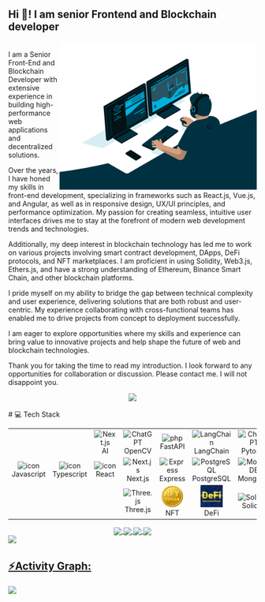 <h2 align="left">Hi 👋! I am senior Frontend and Blockchain developer</h2>
</p>
<img align="right" width="400" src="https://github.com/EuJinnLucaShow/EuJinnLucaShow/blob/main/img/deweloper.gif" />
<p>
  <br />
I am a Senior Front-End and Blockchain Developer with extensive experience in building high-performance web applications and decentralized solutions.

Over the years, I have honed my skills in front-end development, specializing in frameworks such as React.js, Vue.js, and Angular, as well as in responsive design, UX/UI principles, and performance optimization. My passion for creating seamless, intuitive user interfaces drives me to stay at the forefront of modern web development trends and technologies.

Additionally, my deep interest in blockchain technology has led me to work on various projects involving smart contract development, DApps, DeFi protocols, and NFT marketplaces. I am proficient in using Solidity, Web3.js, Ethers.js, and have a strong understanding of Ethereum, Binance Smart Chain, and other blockchain platforms.

I pride myself on my ability to bridge the gap between technical complexity and user experience, delivering solutions that are both robust and user-centric. My experience collaborating with cross-functional teams has enabled me to drive projects from concept to deployment successfully.

I am eager to explore opportunities where my skills and experience can bring value to innovative projects and help shape the future of web and blockchain technologies.

Thank you for taking the time to read my introduction. I look forward to any opportunities for collaboration or discussion.
Please contact me. I will not disappoint you.<br />
<p align="center">
  <a href="https://github.com/Luis96920">
    <img src="https://readme-typing-svg.herokuapp.com/?lines=+Senior%20AI%20Developer;Full%20Stack%20Developer;6%2B%20years%20of%20rich%20IT%20experience;&font=Anton&center=true&width=650&height=120&color=58a6ff&vCenter=true&size=45%22">
  </a>
</p>
# 💻 Tech Stack

<table align="center">
  <tr>
    <td align="center" width="100">
    </td>
    <td align="center" width="100">
    </td>
    <td align="center" width="100">
      <img src="https://skillicons.dev/icons?i=ai" width="45" height="45" alt="Next.js" />
      <br>AI 
    </td>
    <td align="center" width="100">
      <img src="https://skillicons.dev/icons?i=opencv" width="45" height="45" alt="ChatGPT" />
      <br>OpenCV
    </td>
    <td align="center" width="100">
      <img src="https://skillicons.dev/icons?i=fastapi" width="45" height="45" alt="php" />
      <br>FastAPI
    </td>
    <td align="center" width="100">
      <img src="https://connectors.airbyte.com/files/metadata/airbyte/destination-langchain/latest/icon.svg" width="45" height="45" alt="LangChain" />
      <br>LangChain 
    </td>
    <td align="center" width="100">
      <img src="https://skillicons.dev/icons?i=pytorch" width="45" height="45" alt="ChatGPT" />
      <br>Pytorch
    </td>
    <td align="center" width="100">
      <img src="https://techstack-generator.vercel.app/python-icon.svg" alt="icon" width="55" height="55" />
      <br>Python
    </td>
    <td align="center" width="100">
    </td>
    <td align="center" width="100">
    </td>
  </tr>
  <tr>
    <td align="center" width="100">
      <img src="https://techstack-generator.vercel.app/js-icon.svg" alt="icon" width="55" height="55" />
      <br>Javascript
    </td>
    <td align="center" width="100">
      <img src="https://techstack-generator.vercel.app/ts-icon.svg" alt="icon" width="55" height="55" />
      <br>Typescript
    </td>
    <td align="center" width="100">
      <img src="https://techstack-generator.vercel.app/react-icon.svg" alt="icon" width="55" height="55" />
      <br>React
    </td>
    <td align="center" width="100">
      <img src="https://skillicons.dev/icons?i=nextjs" width="45" height="45" alt="Next.js" />
      <br>Next.js
    </td>
    <td align="center" width="100">
      <img src="https://skillicons.dev/icons?i=express" width="45" height="45" alt="Express" />
      <br>Express
    </td>
    <td align="center" width="100">
      <img src="https://skillicons.dev/icons?i=postgres" width="45" height="45" alt="PostgreSQL" />
      <br>PostgreSQL
    </td>
    <td align="center" width="100">
      <img src="https://skillicons.dev/icons?i=mongodb" width="45" height="45" alt="MongoDB" />
      <br>MongoDB
    </td>
    <td align="center" width="100">
      <img src="https://skillicons.dev/icons?i=laravel" width="45" height="45" alt="laravel" />
      <br>Laravel
    </td>
      <td align="center" width="100">
      <img src="https://skillicons.dev/icons?i=materialui" width="45" height="45" alt="MUI v5" />
      <br>MaterialUI
    </td>
    <td align="center" width="100">
      <img src="https://skillicons.dev/icons?i=tailwind" width="45" height="45" alt="Tailwind" />
      <br>Tailwind
    </td>
  </tr>
  <tr>  
    <td align="center" width="100">
    </td>
    <td align="center" width="100">
    </td>
    <td align="center" width="100">
    </td>
    <td align="center" width="100">
      <img src="https://skillicons.dev/icons?i=threejs" width="45" height="45" alt="Three.js" />
      <br>Three.js
    </td>
    <td align="center" width="100">
      <img src="https://github.com/kroim/profile/blob/master/icons/icon_nft.png?raw=true" height="45" >
      <br>NFT
    </td>
    <td align="center" width="100">
      <img src="https://github.com/kroim/profile/blob/master/icons/icon_defi.png?raw=true" height="45" >
      <br>DeFi
    </td>
    <td align="center" width="100">
      <img src="https://skillicons.dev/icons?i=solidity" width="45" height="45" alt="Solidity" />
      <br>Solidity
    </td>
   <td align="center" width="100">
    </td>
    <td align="center" width="100">
    </td>
    <td align="center" width="100">
    </td>
  </tr>
</table>
<div align="center">
<a href="https://github.com/ThecoderPinar">
<img align="center" src="http://github-profile-summary-cards.vercel.app/api/cards/stats?username=luis96920&theme=2077" height="180em" />
<img align="center" src="http://github-profile-summary-cards.vercel.app/api/cards/most-commit-language?username=luis96920&theme=2077" height="180em" />
<img align="center" src="http://github-profile-summary-cards.vercel.app/api/cards/repos-per-language?username=luis96920&theme=2077" height="180em" />
<img align="center" src="http://github-profile-summary-cards.vercel.app/api/cards/productive-time?username=luis96920&theme=2077" height="180em" />
</div>
<img src="https://user-images.githubusercontent.com/73097560/115834477-dbab4500-a447-11eb-908a-139a6edaec5c.gif"><h2 align="left">⚡Activity Graph:</h2>
<img align="center" src="https://github-readme-activity-graph.vercel.app/graph?username=luis96920&theme=synthwave-84"/>
</div>
<br clear="both">
